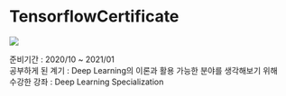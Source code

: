 # TensorflowCertificate

<img src="https://github.com/radiantprism/TensorflowCertificate/blob/main/tensorflow%20certificate.PNG">

준비기간 : 2020/10 ~ 2021/01  
공부하게 된 계기 : Deep Learning의 이론과 활용 가능한 분야를 생각해보기 위해  
수강한 강좌 : Deep Learning Specialization  
